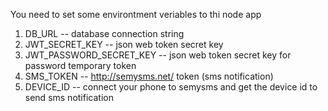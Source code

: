 You need to set some environtment veriables to thi node app
1. DB_URL -- database connection string
2. JWT_SECRET_KEY -- json web token secret key
3. JWT_PASSWORD_SECRET_KEY -- json web token secret key for password temporary token
4. SMS_TOKEN -- http://semysms.net/ token (sms notification)
5. DEVICE_ID -- connect your phone to semysms and get the device id to send sms notification
